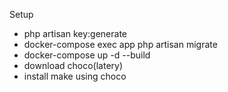 Setup
- php artisan key:generate
- docker-compose exec app php artisan migrate
- docker-compose up -d --build
- download choco(latery)
- install make using choco